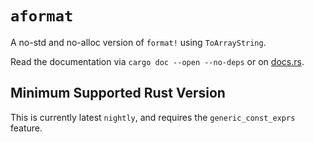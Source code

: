 # `aformat`

A no-std and no-alloc version of `format!` using `ToArrayString`.

Read the documentation via `cargo doc --open --no-deps` or on [docs.rs](https://docs.rs/aformat).

## Minimum Supported Rust Version

This is currently latest `nightly`, and requires the `generic_const_exprs` feature.
